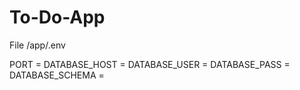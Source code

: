 # To-Do-App

File /app/.env

  PORT =
  DATABASE_HOST =
  DATABASE_USER =
  DATABASE_PASS =
  DATABASE_SCHEMA =
